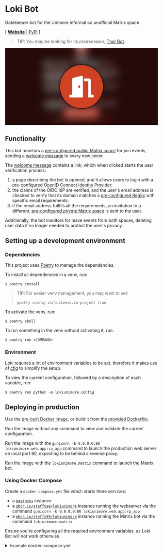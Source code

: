 # Loki Bot

Gatekeeper bot for the Unimore Informatica unofficial Matrix space

\[ [**Website**](https://loki.steffo.eu) | [PyPI](https://pypi.org/project/lokiunimore/) \]

> TIP: You may be looking for its predecessor, [Thor Bot](https://github.com/Steffo99/thorunimore).

![](lokiunimore/web/static/opengraph.png)

## Functionality

This bot monitors a [pre-configured *public* Matrix space][config-public-space] for join events, sending a [welcome message][welcome-msg] to every new joiner.

The [welcome message][welcome-msg] contains a link, which when clicked starts the user verification process:

1. a page describing the bot is opened, and it allows users to login with a [pre-configured OpenID Connect Identity Provider][config-oidc-idp];
2. the claims of the OIDC IdP are verified, and the user's email address is checked to verify that its domain matches a [pre-configured RegEx][config-email-regex]
 with specific email requirements;
3. if the email address fullfils all the requirements, an invitation to a different, [pre-configured *private* Matrix space][config-private-space] is sent to the user.

Additionally, the bot monitors for leave events from both spaces, deleting user data if no longer needed to protect the user's privacy.

[welcome-msg]: https://github.com/Steffo99/lokiunimore/blob/99f7101abc3f68472844cd2f1bac5119e41c1682/lokiunimore/matrix/templates/messages.py#L3-L23
[config-public-space]: https://github.com/Steffo99/lokiunimore/blob/main/lokiunimore/config/config.py#L50-L60
[config-oidc-idp]: https://github.com/Steffo99/lokiunimore/blob/main/lokiunimore/config/config.py#L147-L202
[config-email-regex]: https://github.com/Steffo99/lokiunimore/blob/main/lokiunimore/config/config.py#L194-L202
[config-private-space]: https://github.com/Steffo99/lokiunimore/blob/99f7101abc3f68472844cd2f1bac5119e41c1682/lokiunimore/config/config.py#L76-L86

## Setting up a development environment

### Dependencies

This project uses [Poetry](https://python-poetry.org/) to manage the dependencies.

To install all dependencies in a venv, run:

```console
$ poetry install
```

> TIP: For easier venv management, you may want to set:
> 
> ```console
> poetry config virtualenvs.in-project true
> ```

To activate the venv, run:

```console
$ poetry shell
```

To run something in the venv without activating it, run:

```console
$ poetry run <COMMAND>
```

### Environment

Loki requires a lot of environment variables to be set, therefore it makes use of [cfig](https://cfig.readthedocs.io/en/latest/) to simplify the setup.

To view the current configuration, followed by a description of each variable, run:

```console
$ poetry run python -m lokiunimore.config
```

## Deploying in production

Use the [pre-built Docker image](https://github.com/Steffo99/lokiunimore/pkgs/container/lokiunimore), or build it from the [provided Dockerfile](Dockerfile).

Run the image without any command to view and validate the current configuration.

Run the image with the `gunicorn -b 0.0.0.0:80 lokiunimore.web.app:rp_app` command to launch the production web server on local port 80, expecting to be behind a  reverse proxy.

Run the image with the `lokiunimore.matrix` command to launch the Matrix bot.

### Using Docker Compose

Create a `docker-compose.yml` file which starts three services:
- a [`postgres`](https://registry.hub.docker.com/_/postgres) instance
- a [`ghcr.io/steffo99/lokiunimore`](https://github.com/Steffo99/lokiunimore/pkgs/container/lokiunimore) instance running the webserver via the command `gunicorn -b 0.0.0.0:80 lokiunimore.web.app:rp_app`
- a [`ghcr.io/steffo99/lokiunimore`](https://github.com/Steffo99/lokiunimore/pkgs/container/lokiunimore) instance running the Matrix bot via the command `lokiunimore.matrix`

Ensure you're configuring all the required environment variables, as Loki Bot will not work otherwise.

<details>
<summary>Example docker-compose.yml</summary>

```yaml
version: "3.9"


services:
  # The database Loki uses to store its files
  lokidb:
    image: "postgres:14"
    restart: unless-stopped
    environment:
      PGUSER: "loki"
      PGPASSWORD: "loki"
      PGDATABASE: "loki"
      POSTGRES_USER: "loki"
      POSTGRES_PASSWORD: "loki"
      POSTGRES_DB: "loki"
      POSTGRES_INITDB_ARGS: '--encoding=UTF-8 --lc-collate=C --lc-ctype=C'
      LANG: "C"
      LC_COLLATE: "C"
      LC_CTYPE: "C"
    healthcheck:
      test: ["CMD-SHELL", "pg_isready"]
      interval: 10s
      timeout: 5s
      retries: 5
    volumes:
      - "./data/lokidb:/var/lib/postgresql/data"

  # The web server that Loki uses for authentication
  lokiweb:
    image: "ghcr.io/steffo99/lokiunimore:latest"
    command: "gunicorn -b 0.0.0.0:80 lokiunimore.web.app:rp_app"
    restart: unless-stopped
    ports:
      - "80:30035"  # Choose your preferred port
    env_file:
      - "./secrets/loki.env"
    depends_on:
      lokidb:
        condition: service_healthy

  # The Matrix bot that Loki uses for user interactions
  lokibot:
    image: "ghcr.io/steffo99/lokiunimore:latest"
    command: "lokiunimore.matrix"
    restart: unless-stopped
    env_file:
      - "./secrets/loki.env"
    depends_on:
      lokidb:
        condition: service_healthy
```

</details>
